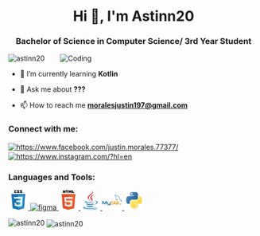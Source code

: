 
<h1 align="center">Hi 👋, I'm Astinn20</h1>
<h3 align="center"> Bachelor of Science in Computer Science/ 3rd Year Student</h3>
<img align="right" alt="Coding" width="400" src="https://miro.medium.com/v2/resize:fit:1360/0*gqO3slLmGb4mUeje.gif")
  >
<p align="left"> <img src="https://komarev.com/ghpvc/?username=astinn20&label=Profile%20views&color=0e75b6&style=flat" alt="astinn20" /> </p>

- 🌱 I’m currently learning **Kotlin**

- 💬 Ask me about **???**

- 📫 How to reach me **moralesjustin197@gmail.com**

<h3 align="left">Connect with me:</h3>
<p align="left">
<a href="https://fb.com/https://www.facebook.com/justin.morales.77377/" target="blank"><img align="center" src="https://raw.githubusercontent.com/rahuldkjain/github-profile-readme-generator/master/src/images/icons/Social/facebook.svg" alt="https://www.facebook.com/justin.morales.77377/" height="30" width="40" /></a>
<a href="https://instagram.com/https://www.instagram.com/?hl=en" target="blank"><img align="center" src="https://raw.githubusercontent.com/rahuldkjain/github-profile-readme-generator/master/src/images/icons/Social/instagram.svg" alt="https://www.instagram.com/?hl=en" height="30" width="40" /></a>
</p>

<h3 align="left">Languages and Tools:</h3>
<p align="left"> <a href="https://www.w3schools.com/css/" target="_blank" rel="noreferrer"> <img src="https://raw.githubusercontent.com/devicons/devicon/master/icons/css3/css3-original-wordmark.svg" alt="css3" width="40" height="40"/> </a> <a href="https://www.figma.com/" target="_blank" rel="noreferrer"> <img src="https://www.vectorlogo.zone/logos/figma/figma-icon.svg" alt="figma" width="40" height="40"/> </a> <a href="https://www.w3.org/html/" target="_blank" rel="noreferrer"> <img src="https://raw.githubusercontent.com/devicons/devicon/master/icons/html5/html5-original-wordmark.svg" alt="html5" width="40" height="40"/> </a> <a href="https://www.java.com" target="_blank" rel="noreferrer"> <img src="https://raw.githubusercontent.com/devicons/devicon/master/icons/java/java-original.svg" alt="java" width="40" height="40"/> </a> <a href="https://www.mysql.com/" target="_blank" rel="noreferrer"> <img src="https://raw.githubusercontent.com/devicons/devicon/master/icons/mysql/mysql-original-wordmark.svg" alt="mysql" width="40" height="40"/> </a> <a href="https://www.python.org" target="_blank" rel="noreferrer"> <img src="https://raw.githubusercontent.com/devicons/devicon/master/icons/python/python-original.svg" alt="python" width="40" height="40"/> </a> </p>

<p><img align="left" src="https://github-readme-stats.vercel.app/api/top-langs?username=astinn20&show_icons=true&locale=en&layout=compact" alt="astinn20" /></p>

<p>&nbsp;<img align="center" src="https://github-readme-stats.vercel.app/api?username=astinn20&show_icons=true&locale=en" alt="astinn20" /></p>
